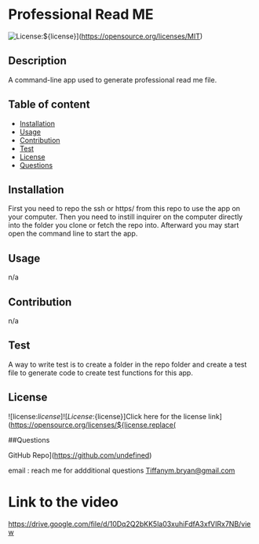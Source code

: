 # Professional Read ME

  ![License:${license}](https://img.shields.io/badge/License-MIT-yellow.svg)](https://opensource.org/licenses/MIT)

  ## Description
  A command-line app used to generate professional read me file.

  ## Table of content
  - [Installation](#installation)
  - [Usage](#usage)
  - [Contribution](#contribution)
  - [Test](#test) 
  - [License](#license)
  - [Questions](#questions)
  
  ## Installation
  First you need to repo the ssh or https/ from this repo to use the app on your computer. Then you need to instill inquirer on the computer directly into the folder you clone or fetch the repo into. Afterward you may start open the command line to start the app.

  ## Usage

  n/a

  ## Contribution
  
  n/a

  ## Test
  A way to write test is to create a folder in the repo folder and create a test file to generate code to create test functions for this app.

  ## License
  ![license:${license}]
  ![License:${license}]Click here for the license link](https://opensource.org/licenses/${license.replace(

  ##Questions
  
  GitHub Repo](https://github.com/undefined)
  
  email : reach me for addditional questions Tiffanym.bryan@gmail.com

  # Link to the video 
https://drive.google.com/file/d/10Dq2Q2bKK5la03xuhiFdfA3xfVIRx7NB/view
